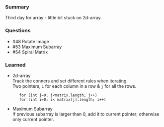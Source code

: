 ### Summary
Third day for array - little bit stuck on 2d-array.

### Questions
* #48 Rotate Image
* #53 Maximum Subarray  
* #54 Spiral Matrix

### Learned

* 2d-array
  <br /> Track the conners and set different rules when iterating.
  <br /> Two pointers, `i` for each column in a row & `j` for all the rows.
  ```
     for (int j=0; j<matrix.length; j++)
     for (int i=0; i< matrix[j].length; i++)
  ```
* Maximum Subarray
  <br /> If previous subarray is larger than 0, add it to current pointer; otherwise only current pointer.
